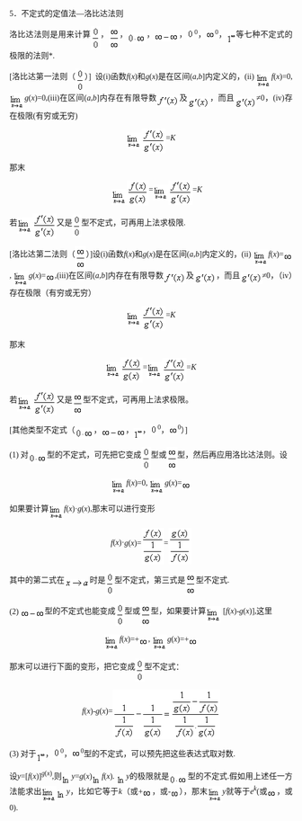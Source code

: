 <div class=Section1>
<p class=MsoNormal style='text-align:justify;text-justify:inter-ideograph'><span
lang=EN-US style='font-family:"Times New Roman"'><pIndent>5</span><span
lang=ZH-CN>．不定式的定值法</span><span lang=EN-US style='font-family:"Times New Roman"'>—</span><span
lang=ZH-CN style='font-family:宋体_GB2312'>洛比达法则</span><span lang=ZH-CN
style='font-family:"Times New Roman"'> </span></p>
<p class=MsoNormal style='text-align:justify;text-justify:inter-ideograph'><span
lang=ZH-CN style='font-family:宋体_GB2312'><pIndent>洛比达法则是用来计算</span><sub><span
lang=EN-US style='font-family:"Times New Roman"'><img width=17 height=41
src="res/17e9d95da129bdd93c34fb6cc6aaaa52_5447_files/image002.gif" u1:shapes="_x0000_i1025"
align=absmiddle></span></sub><span lang=ZH-CN style='font-family:宋体_GB2312'>，</span><sub><span
lang=EN-US style='font-family:"Times New Roman"'><img width=19 height=41
src="res/17e9d95da129bdd93c34fb6cc6aaaa52_5447_files/image004.gif" u1:shapes="_x0000_i1026"
align=absmiddle></span></sub><span lang=ZH-CN style='font-family:宋体_GB2312'>，</span><sub><span
lang=EN-US style='font-family:"Times New Roman"'><img width=33 height=20
src="res/17e9d95da129bdd93c34fb6cc6aaaa52_5447_files/image006.gif" u1:shapes="_x0000_i1027"
align=absmiddle></span></sub><span lang=ZH-CN style='font-family:宋体_GB2312'>，</span><sub><span
lang=EN-US style='font-family:"Times New Roman"'><img width=43 height=13
src="res/17e9d95da129bdd93c34fb6cc6aaaa52_5447_files/image008.gif" u1:shapes="_x0000_i1028"
align=absmiddle></span></sub><span lang=ZH-CN style='font-family:宋体_GB2312'>，</span><sub><span
lang=EN-US style='font-family:"Times New Roman"'><img width=13 height=19
src="res/17e9d95da129bdd93c34fb6cc6aaaa52_5447_files/image010.gif" u1:shapes="_x0000_i1029"></span></sub><sup><span
lang=EN-US style='font-family:"Times New Roman"'>0</span></sup><span
lang=ZH-CN style='font-family:宋体_GB2312'>，</span><sub><span lang=EN-US
style='font-family:"Times New Roman"'><img width=16 height=13
src="res/17e9d95da129bdd93c34fb6cc6aaaa52_5447_files/image012.gif" u1:shapes="_x0000_i1030"></span></sub><sup><span
lang=EN-US style='font-family:"Times New Roman"'>0</span></sup><span
lang=ZH-CN style='font-family:宋体_GB2312'>，</span><sub><span lang=EN-US
style='font-family:"Times New Roman"'><img width=16 height=19
src="res/17e9d95da129bdd93c34fb6cc6aaaa52_5447_files/image014.gif" u1:shapes="_x0000_i1031"
align=absmiddle></span></sub><span lang=ZH-CN style='font-family:宋体_GB2312'>等七种不定式的极限的法则</span><span
lang=EN-US style='font-family:"Times New Roman"'>*. </span></p>
<p class=MsoNormal style='text-align:justify;text-justify:inter-ideograph'><span
lang=EN-US style='font-family:"Times New Roman"'><pIndent>[</span><span
lang=ZH-CN style='font-family:宋体_GB2312'>洛比达第一法则（</span><sub><span lang=EN-US
style='font-family:"Times New Roman"'><img width=16 height=41
src="res/17e9d95da129bdd93c34fb6cc6aaaa52_5447_files/image016.gif" u1:shapes="_x0000_i1032"
align=absmiddle></span></sub><span lang=ZH-CN style='font-family:宋体_GB2312'>）</span><span
lang=EN-US style='font-family:"Times New Roman"'>]&nbsp; </span><span
lang=ZH-CN style='font-family:宋体_GB2312'>设</span><span lang=EN-US
style='font-family:"Times New Roman"'>(i)</span><span lang=ZH-CN
style='font-family:宋体_GB2312'>函数</span><i><span lang=EN-US style='font-family:
"Times New Roman"'>f</span></i><span lang=EN-US style='font-family:"Times New Roman"'>(<i>x</i>)</span><span
lang=ZH-CN style='font-family:宋体_GB2312'>和</span><i><span lang=EN-US
style='font-family:"Times New Roman"'>g</span></i><span lang=EN-US
style='font-family:"Times New Roman"'>(<i>x</i>)</span><span lang=ZH-CN
style='font-family:宋体_GB2312'>是在区间</span><span lang=EN-US style='font-family:
"Times New Roman"'>(<i>a</i>,<i>b</i>]</span><span lang=ZH-CN>内定义的，</span><span
lang=EN-US style='font-family:"Times New Roman"'>(ii) <sub><img width=27
height=29 src="res/17e9d95da129bdd93c34fb6cc6aaaa52_5447_files/image018.gif"
u1:shapes="_x0000_i1033" align=absmiddle></sub><i>f</i>(<i>x</i>)=0, <sub><img
width=27 height=29 src="res/17e9d95da129bdd93c34fb6cc6aaaa52_5447_files/image019.gif"
u1:shapes="_x0000_i1047" align=absmiddle></sub><i>g</i>(<i>x</i>)=0,(iii)</span><span
lang=ZH-CN style='font-family:宋体_GB2312'>在区间</span><span lang=EN-US
style='font-family:"Times New Roman"'>(<i>a</i>,<i>b</i>]</span><span
lang=ZH-CN style='font-family:宋体_GB2312'>内存在有限导数</span><sub><span lang=EN-US
style='font-family:"Times New Roman"'><img width=40 height=21
src="res/17e9d95da129bdd93c34fb6cc6aaaa52_5447_files/image021.gif" u1:shapes="_x0000_i1048"
align=absmiddle></span></sub><span lang=ZH-CN style='font-family:宋体_GB2312'>及</span><sub><span
lang=EN-US style='font-family:"Times New Roman"'><img width=39 height=21
src="res/17e9d95da129bdd93c34fb6cc6aaaa52_5447_files/image023.gif" u1:shapes="_x0000_i1049"
align=texttop></span></sub><span lang=ZH-CN style='font-family:宋体_GB2312'>，而且</span><sub><span
lang=EN-US style='font-family:"Times New Roman"'><img width=39 height=21
src="res/17e9d95da129bdd93c34fb6cc6aaaa52_5447_files/image025.gif" u1:shapes="_x0000_i1050"
align=texttop></span></sub><span lang=ZH-CN style='font-family:宋体_GB2312'>≠</span><span
lang=EN-US style='font-family:"Times New Roman"'>0</span><span lang=ZH-CN
style='font-family:宋体_GB2312'>，</span><span lang=EN-US style='font-family:"Times New Roman"'>(iv)</span><span
lang=ZH-CN style='font-family:宋体_GB2312'>存在极限</span><span lang=EN-US
style='font-family:"Times New Roman"'>(</span><span lang=ZH-CN
style='font-family:宋体_GB2312'>有穷或无穷</span><span lang=EN-US style='font-family:
"Times New Roman"'>) </span></p>
<p class=MsoNormal align=center style='text-align:center'><sub><span
lang=EN-US style='font-family:"Times New Roman"'><pIndent align=center style='text-align:center'><img
width=27 height=29 src="res/17e9d95da129bdd93c34fb6cc6aaaa52_5447_files/image026.gif"
u1:shapes="_x0000_i1051" align=absmiddle><img width=43 height=44
src="res/17e9d95da129bdd93c34fb6cc6aaaa52_5447_files/image028.gif" u1:shapes="_x0000_i1052"
align=absmiddle></span></sub><span lang=EN-US style='font-family:"Times New Roman"'>=<i>K</i>
</span></p>
<p style='text-align:justify;text-justify:inter-ideograph'><span lang=ZH-CN><pIndent>那末</span></p>
<p><span lang=EN-US style='font-family:"Times New Roman"'>&nbsp;&nbsp;&nbsp;&nbsp;&nbsp;&nbsp;&nbsp;&nbsp;&nbsp;&nbsp;&nbsp;&nbsp;&nbsp;&nbsp;&nbsp;&nbsp;&nbsp;&nbsp;&nbsp;&nbsp;&nbsp;&nbsp;&nbsp;&nbsp;&nbsp;&nbsp;&nbsp;&nbsp;&nbsp;&nbsp;&nbsp;&nbsp;&nbsp;&nbsp;&nbsp;&nbsp;&nbsp;&nbsp;&nbsp;&nbsp;&nbsp;&nbsp;&nbsp;&nbsp;&nbsp;&nbsp;&nbsp;
&nbsp;&nbsp;&nbsp; <sub><img width=27 height=29
src="res/17e9d95da129bdd93c34fb6cc6aaaa52_5447_files/image029.gif" u1:shapes="_x0000_i1053"
align=texttop><img width=39 height=45
src="res/17e9d95da129bdd93c34fb6cc6aaaa52_5447_files/image031.gif" u1:shapes="_x0000_i1054"
align=absmiddle></sub>=<sub><img width=27 height=28
src="res/17e9d95da129bdd93c34fb6cc6aaaa52_5447_files/image032.gif" u1:shapes="_x0000_i1055"
align=absmiddle><img width=43 height=44
src="res/17e9d95da129bdd93c34fb6cc6aaaa52_5447_files/image033.gif" u1:shapes="_x0000_i1056"
align=absmiddle></sub>=<i>K</i> </span></p>
<p class=MsoNormal style='text-align:justify;text-justify:inter-ideograph'><span
lang=ZH-CN><pIndent>若</span><sub><span lang=EN-US style='font-family:"Times New Roman"'><img
width=27 height=29 src="res/17e9d95da129bdd93c34fb6cc6aaaa52_5447_files/image034.gif"
u1:shapes="_x0000_i1057" align=absmiddle><img width=43 height=44
src="res/17e9d95da129bdd93c34fb6cc6aaaa52_5447_files/image035.gif" u1:shapes="_x0000_i1058"
align=absmiddle></span></sub><span lang=ZH-CN style='font-family:宋体_GB2312'>又是</span><sub><span
lang=EN-US style='font-family:"Times New Roman"'><img width=16 height=40
src="res/17e9d95da129bdd93c34fb6cc6aaaa52_5447_files/image036.gif" u1:shapes="_x0000_i1059"
align=absmiddle></span></sub><span lang=ZH-CN style='font-family:宋体_GB2312'>型不定式，可再用上法求极限</span><span
lang=EN-US style='font-family:"Times New Roman"'>. </span></p>
<p class=MsoNormal style='text-align:justify;text-justify:inter-ideograph'><span
lang=EN-US style='font-family:"Times New Roman"'><pIndent>[</span><span
lang=ZH-CN style='font-family:宋体_GB2312'>洛比达第二法则（</span><sub><span lang=EN-US
style='font-family:"Times New Roman"'><img width=19 height=41
src="res/17e9d95da129bdd93c34fb6cc6aaaa52_5447_files/image037.gif" u1:shapes="_x0000_i1060"
align=absmiddle></span></sub><span lang=ZH-CN style='font-family:宋体_GB2312'>）</span><span
lang=EN-US style='font-family:"Times New Roman"'>]</span><span lang=ZH-CN
style='font-family:宋体_GB2312'>设</span><span lang=EN-US style='font-family:"Times New Roman"'>(i)</span><span
lang=ZH-CN style='font-family:宋体_GB2312'>函数</span><i><span lang=EN-US
style='font-family:"Times New Roman"'>f</span></i><span lang=EN-US
style='font-family:"Times New Roman"'>(<i>x</i>)</span><span lang=ZH-CN
style='font-family:宋体_GB2312'>和</span><i><span lang=EN-US style='font-family:
"Times New Roman"'>g</span></i><span lang=EN-US style='font-family:"Times New Roman"'>(<i>x</i>)</span><span
lang=ZH-CN style='font-family:宋体_GB2312'>是在区间</span><span lang=EN-US
style='font-family:"Times New Roman"'>(<i>a</i>,<i>b</i>]</span><span
lang=ZH-CN>内定义的，</span><span lang=EN-US style='font-family:"Times New Roman"'>(ii)
<sub><img width=27 height=29 src="res/17e9d95da129bdd93c34fb6cc6aaaa52_5447_files/image038.gif"
u1:shapes="_x0000_i1061" align=absmiddle></sub><i>f</i>(<i>x</i>)=<sub><img
width=16 height=13 src="res/17e9d95da129bdd93c34fb6cc6aaaa52_5447_files/image040.gif"
u1:shapes="_x0000_i1062" align=absmiddle></sub>, <sub><img width=27 height=29
src="res/17e9d95da129bdd93c34fb6cc6aaaa52_5447_files/image041.gif" u1:shapes="_x0000_i1063"
align=absmiddle></sub><i>g</i>(<i>x</i>)=<sub><img width=16 height=13
src="res/17e9d95da129bdd93c34fb6cc6aaaa52_5447_files/image042.gif" u1:shapes="_x0000_i1064"
align=absmiddle></sub>,(iii)</span><span lang=ZH-CN style='font-family:宋体_GB2312'>在区间</span><span
lang=EN-US style='font-family:"Times New Roman"'>(<i>a</i>,<i>b</i>]</span><span
lang=ZH-CN style='font-family:宋体_GB2312'>内存在有限导数</span><sub><span lang=EN-US
style='font-family:"Times New Roman"'><img width=40 height=21
src="res/17e9d95da129bdd93c34fb6cc6aaaa52_5447_files/image043.gif" u1:shapes="_x0000_i1065"
align=absmiddle></span></sub><span lang=ZH-CN style='font-family:宋体_GB2312'>及</span><sub><span
lang=EN-US style='font-family:"Times New Roman"'><img width=39 height=21
src="res/17e9d95da129bdd93c34fb6cc6aaaa52_5447_files/image044.gif" u1:shapes="_x0000_i1066"
align=absmiddle></span></sub><span lang=ZH-CN style='font-family:宋体_GB2312'>，而且</span><sub><span
lang=EN-US style='font-family:"Times New Roman"'><img width=39 height=21
src="res/17e9d95da129bdd93c34fb6cc6aaaa52_5447_files/image045.gif" u1:shapes="_x0000_i1067"
align=absmiddle></span></sub><span lang=ZH-CN style='font-family:宋体_GB2312'>≠</span><span
lang=EN-US style='font-family:"Times New Roman"'>0</span><span lang=ZH-CN
style='font-family:宋体_GB2312'>，（</span><span lang=EN-US style='font-family:
"Times New Roman"'>iv</span><span lang=ZH-CN style='font-family:宋体_GB2312'>）存在极限（有穷或无穷）</span><span
lang=ZH-CN style='font-family:"Times New Roman"'> </span></p>
<p class=MsoNormal align=center style='text-align:center'><sub><span
lang=EN-US style='font-family:"Times New Roman"'><pIndent align=center style='text-align:center'><img
width=27 height=29 src="res/17e9d95da129bdd93c34fb6cc6aaaa52_5447_files/image047.gif"
u1:shapes="_x0000_i1068" align=absmiddle><img width=43 height=44
src="res/17e9d95da129bdd93c34fb6cc6aaaa52_5447_files/image048.gif" u1:shapes="_x0000_i1069"
align=absmiddle></span></sub><span lang=EN-US style='font-family:"Times New Roman"'>=<i>K</i>
</span></p>
<p style='text-align:justify;text-justify:inter-ideograph'><span lang=ZH-CN><pIndent>那末</span></p>
<p align=center style='text-align:center'><sub><span lang=EN-US
style='font-family:"Times New Roman"'><img width=27 height=29
src="res/17e9d95da129bdd93c34fb6cc6aaaa52_5447_files/image049.gif" u1:shapes="_x0000_i1070"
align=absmiddle><img width=39 height=45
src="res/17e9d95da129bdd93c34fb6cc6aaaa52_5447_files/image051.gif" u1:shapes="_x0000_i1071"
align=absmiddle></span></sub><span lang=EN-US style='font-family:"Times New Roman"'>=<sub><img
width=27 height=29 src="res/17e9d95da129bdd93c34fb6cc6aaaa52_5447_files/image052.gif"
u1:shapes="_x0000_i1072" align=absmiddle><img width=43 height=44
src="res/17e9d95da129bdd93c34fb6cc6aaaa52_5447_files/image053.gif" u1:shapes="_x0000_i1073"
align=absmiddle></sub>=<i>K</i> </span></p>
<p class=MsoNormal style='text-align:justify;text-justify:inter-ideograph'><span
lang=ZH-CN><pIndent>若</span><sub><span lang=EN-US style='font-family:"Times New Roman"'><img
width=27 height=29 src="res/17e9d95da129bdd93c34fb6cc6aaaa52_5447_files/image054.gif"
u1:shapes="_x0000_i1074" align=absmiddle><img width=43 height=44
src="res/17e9d95da129bdd93c34fb6cc6aaaa52_5447_files/image055.gif" u1:shapes="_x0000_i1075"
align=absmiddle></span></sub><span lang=ZH-CN style='font-family:宋体_GB2312'>又是</span><sub><span
lang=EN-US style='font-family:"Times New Roman"'><img width=19 height=41
src="res/17e9d95da129bdd93c34fb6cc6aaaa52_5447_files/image056.gif" u1:shapes="_x0000_i1076"
align=absmiddle></span></sub><span lang=ZH-CN style='font-family:宋体_GB2312'>型不定式，可再用上法求极限。</span><span
lang=ZH-CN style='font-family:"Times New Roman"'> </span></p>
<p class=MsoNormal style='text-align:justify;text-justify:inter-ideograph'><span
lang=EN-US style='font-family:"Times New Roman"'><pIndent>[</span><span
lang=ZH-CN style='font-family:宋体_GB2312'>其他类型不定式（</span><sub><span lang=EN-US
style='font-family:"Times New Roman"'><img width=33 height=20
src="res/17e9d95da129bdd93c34fb6cc6aaaa52_5447_files/image058.gif" u1:shapes="_x0000_i1077"
align=absmiddle></span></sub><span lang=ZH-CN style='font-family:宋体_GB2312'>，</span><sub><span
lang=EN-US style='font-family:"Times New Roman"'><img width=43 height=13
src="res/17e9d95da129bdd93c34fb6cc6aaaa52_5447_files/image059.gif" u1:shapes="_x0000_i1078"
align=absmiddle></span></sub><span lang=ZH-CN style='font-family:宋体_GB2312'>，</span><sub><span
lang=EN-US style='font-family:"Times New Roman"'><img width=16 height=19
src="res/17e9d95da129bdd93c34fb6cc6aaaa52_5447_files/image060.gif" u1:shapes="_x0000_i1079"
align=absmiddle></span></sub><span lang=ZH-CN style='font-family:宋体_GB2312'>，</span><sub><span
lang=EN-US style='font-family:"Times New Roman"'><img width=13 height=19
src="res/17e9d95da129bdd93c34fb6cc6aaaa52_5447_files/image062.gif" u1:shapes="_x0000_i1080"></span></sub><sup><span
lang=EN-US style='font-family:"Times New Roman"'>0</span></sup><span
lang=ZH-CN style='font-family:宋体_GB2312'>，</span><sub><span lang=EN-US
style='font-family:"Times New Roman"'><img width=16 height=13
src="res/17e9d95da129bdd93c34fb6cc6aaaa52_5447_files/image063.gif" u1:shapes="_x0000_i1081"></span></sub><sup><span
lang=EN-US style='font-family:"Times New Roman"'>0</span></sup><span
lang=ZH-CN style='font-family:宋体_GB2312'>）</span><span lang=EN-US
style='font-family:"Times New Roman"'>] </span></p>
<p class=MsoNormal style='text-align:justify;text-justify:inter-ideograph'><span
lang=EN-US style='font-family:"Times New Roman"'><pIndent>(1) </span><span
lang=ZH-CN style='font-family:宋体_GB2312'>对</span><sub><span lang=EN-US
style='font-family:"Times New Roman"'><img width=33 height=19
src="res/17e9d95da129bdd93c34fb6cc6aaaa52_5447_files/image065.gif" u1:shapes="_x0000_i1082"
align=absmiddle></span></sub><span lang=ZH-CN style='font-family:宋体_GB2312'>型的</span><span
lang=ZH-CN>不定式，可先把它变成</span><sub><span lang=EN-US style='font-family:"Times New Roman"'><img
width=17 height=41 src="res/17e9d95da129bdd93c34fb6cc6aaaa52_5447_files/image066.gif"
u1:shapes="_x0000_i1083" align=absmiddle></span></sub><span lang=ZH-CN
style='font-family:宋体_GB2312'>型或</span><sub><span lang=EN-US style='font-family:
"Times New Roman"'><img width=19 height=41
src="res/17e9d95da129bdd93c34fb6cc6aaaa52_5447_files/image067.gif" u1:shapes="_x0000_i1084"
align=absmiddle></span></sub><span lang=ZH-CN style='font-family:宋体_GB2312'>型，然后再应用洛比达法则。设</span><span
lang=ZH-CN style='font-family:"Times New Roman"'> </span></p>
<p class=MsoNormal align=center style='text-align:center'><sub><span
lang=EN-US style='font-family:"Times New Roman"'><pIndent align=center style='text-align:center'><img
width=27 height=29 src="res/17e9d95da129bdd93c34fb6cc6aaaa52_5447_files/image068.gif"
u1:shapes="_x0000_i1085" align=absmiddle></span></sub><i><span lang=EN-US
style='font-family:"Times New Roman"'>f</span></i><span lang=EN-US
style='font-family:"Times New Roman"'>(<i>x</i>)=0, <sub><img width=27
height=29 src="res/17e9d95da129bdd93c34fb6cc6aaaa52_5447_files/image069.gif"
u1:shapes="_x0000_i1086" align=absmiddle></sub><i>g</i>(<i>x</i>)=<sub><img
width=16 height=13 src="res/17e9d95da129bdd93c34fb6cc6aaaa52_5447_files/image071.gif"
u1:shapes="_x0000_i1087" align=absmiddle></sub> </span></p>
<p class=MsoNormal style='text-align:justify;text-justify:inter-ideograph'><span
lang=ZH-CN style='font-family:宋体_GB2312'><pIndent>如果要计算</span><sub><span
lang=EN-US style='font-family:"Times New Roman"'><img width=27 height=29
src="res/17e9d95da129bdd93c34fb6cc6aaaa52_5447_files/image072.gif" u1:shapes="_x0000_i1088"
align=absmiddle></span></sub><i><span lang=EN-US style='font-family:"Times New Roman"'>f</span></i><span
lang=EN-US style='font-family:"Times New Roman"'>(<i>x</i>)</span><span
lang=ZH-CN style='font-family:宋体_GB2312'>·</span><i><span lang=EN-US
style='font-family:"Times New Roman"'>g</span></i><span lang=EN-US
style='font-family:"Times New Roman"'>(<i>x</i>),</span><span lang=ZH-CN
style='font-family:宋体_GB2312'>那末可以进行变形</span><span lang=ZH-CN style='font-family:
"Times New Roman"'> </span></p>
<p class=MsoNormal align=center style='text-align:center'><i><span lang=EN-US
style='font-family:"Times New Roman"'><pIndent align=center style='text-align:center'>f</span></i><span
lang=EN-US style='font-family:"Times New Roman"'>(<i>x</i>)</span><span
lang=ZH-CN style='font-family:宋体_GB2312'>·</span><i><span lang=EN-US
style='font-family:"Times New Roman"'>g</span></i><span lang=EN-US
style='font-family:"Times New Roman"'>(<i>x</i>)=<sub><img width=40 height=65
src="res/17e9d95da129bdd93c34fb6cc6aaaa52_5447_files/image074.gif" u1:shapes="_x0000_i1089"
align=absmiddle></sub>=<sub><img width=41 height=65
src="res/17e9d95da129bdd93c34fb6cc6aaaa52_5447_files/image076.gif" u1:shapes="_x0000_i1090"
align=absmiddle></sub> </span></p>
<p class=MsoNormal style='text-align:justify;text-justify:inter-ideograph'><span
lang=ZH-CN style='font-family:宋体_GB2312'><pIndent>其中的第二式在</span><sub><span
lang=EN-US style='font-family:"Times New Roman"'><img width=45 height=15
src="res/17e9d95da129bdd93c34fb6cc6aaaa52_5447_files/image078.gif" u1:shapes="_x0000_i1091"
align=absmiddle></span></sub><span lang=ZH-CN style='font-family:宋体_GB2312'>时是</span><sub><span
lang=EN-US style='font-family:"Times New Roman"'><img width=16 height=41
src="res/17e9d95da129bdd93c34fb6cc6aaaa52_5447_files/image079.gif" u1:shapes="_x0000_i1092"
align=absmiddle></span></sub><span lang=ZH-CN style='font-family:宋体_GB2312'>型不定式，第三式是</span><sub><span
lang=EN-US style='font-family:"Times New Roman"'><img width=19 height=41
src="res/17e9d95da129bdd93c34fb6cc6aaaa52_5447_files/image080.gif" u1:shapes="_x0000_i1093"
align=absmiddle></span></sub><span lang=ZH-CN style='font-family:宋体_GB2312'>型不定式</span><span
lang=EN-US style='font-family:"Times New Roman"'>. </span></p>
<p class=MsoNormal style='text-align:justify;text-justify:inter-ideograph'><span
lang=EN-US style='font-family:"Times New Roman"'><pIndent>(2) <sub><img
width=43 height=13 src="res/17e9d95da129bdd93c34fb6cc6aaaa52_5447_files/image081.gif"
u1:shapes="_x0000_i1094" align=absmiddle></sub></span><span lang=ZH-CN
style='font-family:宋体_GB2312'>型的不定式也能变成</span><sub><span lang=EN-US
style='font-family:"Times New Roman"'><img width=16 height=41
src="res/17e9d95da129bdd93c34fb6cc6aaaa52_5447_files/image082.gif" u1:shapes="_x0000_i1095"
align=absmiddle></span></sub><span lang=ZH-CN style='font-family:宋体_GB2312'>型或</span><sub><span
lang=EN-US style='font-family:"Times New Roman"'><img width=19 height=41
src="res/17e9d95da129bdd93c34fb6cc6aaaa52_5447_files/image083.gif" u1:shapes="_x0000_i1096"
align=absmiddle></span></sub><span lang=ZH-CN style='font-family:宋体_GB2312'>型，如果要计算</span><sub><span
lang=EN-US style='font-family:"Times New Roman"'><img width=27 height=29
src="res/17e9d95da129bdd93c34fb6cc6aaaa52_5447_files/image084.gif" u1:shapes="_x0000_i1097"
align=absmiddle></span></sub><span lang=EN-US style='font-family:"Times New Roman"'>
[<i>f</i>(<i>x</i>)-<i>g</i>(<i>x</i>)],</span><span lang=ZH-CN
style='font-family:宋体_GB2312'>这里</span><span lang=ZH-CN style='font-family:
"Times New Roman"'> </span></p>
<p class=MsoNormal align=center style='text-align:center'><sub><span
lang=EN-US style='font-family:"Times New Roman"'><pIndent align=center style='text-align:center'><img
width=27 height=29 src="res/17e9d95da129bdd93c34fb6cc6aaaa52_5447_files/image085.gif"
u1:shapes="_x0000_i1098" align=absmiddle></span></sub><i><span lang=EN-US
style='font-family:"Times New Roman"'>f</span></i><span lang=EN-US
style='font-family:"Times New Roman"'>(<i>x</i>)=+<sub><img width=16 height=13
src="res/17e9d95da129bdd93c34fb6cc6aaaa52_5447_files/image086.gif" u1:shapes="_x0000_i1099"
align=absmiddle></sub>, <sub><img width=27 height=29
src="res/17e9d95da129bdd93c34fb6cc6aaaa52_5447_files/image087.gif" u1:shapes="_x0000_i1100"
align=absmiddle></sub><i>g</i>(<i>x</i>)=+<sub><img width=16 height=13
src="res/17e9d95da129bdd93c34fb6cc6aaaa52_5447_files/image088.gif" u1:shapes="_x0000_i1101"
align=absmiddle></sub> </span></p>
<p class=MsoNormal style='text-align:justify;text-justify:inter-ideograph'><span
lang=ZH-CN style='font-family:宋体_GB2312'><pIndent>那末可以进行下面的变形，把它变成</span><sub><span
lang=EN-US style='font-family:"Times New Roman"'><img width=16 height=41
src="res/17e9d95da129bdd93c34fb6cc6aaaa52_5447_files/image089.gif" u1:shapes="_x0000_i1102"
align=absmiddle></span></sub><span lang=ZH-CN style='font-family:宋体_GB2312'>型不定式：</span><span
lang=ZH-CN style='font-family:"Times New Roman"'> </span></p>
<p class=MsoNormal align=center style='text-align:center'><i><span lang=EN-US
style='font-family:"Times New Roman"'><pIndent align=center style='text-align:center'>f</span></i><span
lang=EN-US style='font-family:"Times New Roman"'>(<i>x</i>)-<i>g</i>(<i>x</i>)=<sub><img
width=191 height=88 src="res/17e9d95da129bdd93c34fb6cc6aaaa52_5447_files/image091.gif"
u1:shapes="_x0000_i1103" align=absmiddle></sub> </span></p>
<p class=MsoNormal style='text-align:justify;text-justify:inter-ideograph'><span
lang=EN-US style='font-family:"Times New Roman"'><pIndent>(3) </span><span
lang=ZH-CN style='font-family:宋体_GB2312'>对于</span><sub><span lang=EN-US
style='font-family:"Times New Roman"'><img width=16 height=19
src="res/17e9d95da129bdd93c34fb6cc6aaaa52_5447_files/image092.gif" u1:shapes="_x0000_i1104"
align=absmiddle></span></sub><span lang=ZH-CN style='font-family:宋体_GB2312'>，</span><sub><span
lang=EN-US style='font-family:"Times New Roman"'><img width=13 height=19
src="res/17e9d95da129bdd93c34fb6cc6aaaa52_5447_files/image093.gif" u1:shapes="_x0000_i1105"></span></sub><sup><span
lang=EN-US style='font-family:"Times New Roman"'>0</span></sup><span
lang=ZH-CN style='font-family:宋体_GB2312'>，</span><sub><span lang=EN-US
style='font-family:"Times New Roman"'><img width=16 height=13
src="res/17e9d95da129bdd93c34fb6cc6aaaa52_5447_files/image094.gif" u1:shapes="_x0000_i1106"></span></sub><sup><span
lang=EN-US style='font-family:"Times New Roman"'>0</span></sup><span
lang=ZH-CN style='font-family:宋体_GB2312'>型的不定式，可以预先把这些表达式取对数</span><span
lang=EN-US style='font-family:"Times New Roman"'>. </span></p>
<p class=MsoNormal style='text-align:justify;text-justify:inter-ideograph'><span
lang=ZH-CN style='font-family:宋体_GB2312'><pIndent>设</span><i><span lang=EN-US
style='font-family:"Times New Roman"'>y</span></i><span lang=EN-US
style='font-family:"Times New Roman"'>=[<i>f</i>(<i>x</i>)]<i><sup>g</sup></i><sup>(<i>x</i>)</sup>,</span><span
lang=ZH-CN style='font-family:宋体_GB2312'>则</span><sub><span lang=EN-US
style='font-family:"Times New Roman"'><img width=17 height=17
src="res/17e9d95da129bdd93c34fb6cc6aaaa52_5447_files/image096.gif" u1:shapes="_x0000_i1107"
align=absmiddle></span></sub><i><span lang=EN-US style='font-family:"Times New Roman"'>y</span></i><span
lang=EN-US style='font-family:"Times New Roman"'>=<i>g</i>(<i>x</i>)<sub><img
width=17 height=17 src="res/17e9d95da129bdd93c34fb6cc6aaaa52_5447_files/image098.gif"
u1:shapes="_x0000_i1108" align=absmiddle></sub><i>f</i>(<i>x</i>). <sub><img
width=17 height=17 src="res/17e9d95da129bdd93c34fb6cc6aaaa52_5447_files/image100.gif"
u1:shapes="_x0000_i1109" align=absmiddle></sub><i>y</i></span><span lang=ZH-CN>的极限就是</span><sub><span
lang=EN-US style='font-family:"Times New Roman"'><img width=33 height=19
src="res/17e9d95da129bdd93c34fb6cc6aaaa52_5447_files/image101.gif" u1:shapes="_x0000_i1110"
align=absmiddle></span></sub><span lang=ZH-CN style='font-family:宋体_GB2312'>型的</span><span
lang=ZH-CN>不定式</span><span lang=EN-US style='font-family:"Times New Roman"'>.</span><span
lang=ZH-CN>假如用上述任一方法能求出</span><sub><span lang=EN-US style='font-family:"Times New Roman"'><img
width=27 height=29 src="res/17e9d95da129bdd93c34fb6cc6aaaa52_5447_files/image102.gif"
u1:shapes="_x0000_i1111" align=absmiddle><img width=17 height=17
src="res/17e9d95da129bdd93c34fb6cc6aaaa52_5447_files/image103.gif" u1:shapes="_x0000_i1112"
align=absmiddle></span></sub><i><span lang=EN-US style='font-family:"Times New Roman"'>y</span></i><span
lang=ZH-CN>，比如它等于</span><i><span lang=EN-US style='font-family:"Times New Roman"'>k</span></i><span
lang=ZH-CN>（或</span><span lang=EN-US style='font-family:"Times New Roman"'>+</span><sub><span
lang=EN-US style='font-size:10.5pt;font-family:"Times New Roman"'><img
width=16 height=14 src="res/17e9d95da129bdd93c34fb6cc6aaaa52_5447_files/image104.gif"
u1:shapes="_x0000_i1113" align=absmiddle></span></sub><span lang=ZH-CN
style='font-family:宋体_GB2312'>，或</span><span lang=EN-US style='font-family:
"Times New Roman"'>-<sub><img width=15 height=14
src="res/17e9d95da129bdd93c34fb6cc6aaaa52_5447_files/image105.gif" u1:shapes="_x0000_i1114"
align=absmiddle></sub></span><span lang=ZH-CN style='font-family:宋体_GB2312'>），那末</span><sub><span
lang=EN-US style='font-family:"Times New Roman"'><img width=26 height=29
src="res/17e9d95da129bdd93c34fb6cc6aaaa52_5447_files/image106.gif" u1:shapes="_x0000_i1115"
align=absmiddle></span></sub><i><span lang=EN-US style='font-family:"Times New Roman"'>y</span></i><span
lang=ZH-CN>就等于</span><i><span lang=EN-US style='font-family:"Times New Roman"'>e<sup>k</sup></span></i><span
lang=EN-US style='font-family:"Times New Roman"'>(</span><span lang=ZH-CN>或</span><sub><span
lang=EN-US style='font-family:"Times New Roman"'><img width=16 height=13
src="res/17e9d95da129bdd93c34fb6cc6aaaa52_5447_files/image107.gif" u1:shapes="_x0000_i1116"
align=absmiddle></span></sub><span lang=ZH-CN style='font-family:宋体_GB2312'>，或</span><span
lang=EN-US style='font-family:"Times New Roman"'>0). </span></p>
</div>